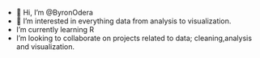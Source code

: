 - 👋 Hi, I’m @ByronOdera
- 👀 I’m interested in everything data from analysis to visualization.
-  I’m currently learning R 
-  I’m looking to collaborate on projects related to data; cleaning,analysis and visualization.
  

<!---
ByronOdera/ByronOdera is a ✨ special ✨ repository because its `README.md` (this file) appears on your GitHub profile.
You can click the Preview link to take a look at your changes.
--->
